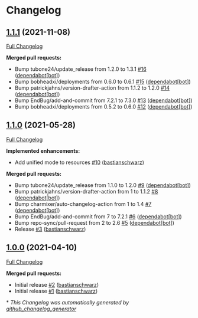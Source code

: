 # Changelog

## [1.1.1](https://github.com/codenamephp/chef.cookbook.edge/tree/1.1.1) (2021-11-08)

[Full Changelog](https://github.com/codenamephp/chef.cookbook.edge/compare/1.1.0...1.1.1)

**Merged pull requests:**

- Bump tubone24/update\_release from 1.2.0 to 1.3.1 [\#16](https://github.com/codenamephp/chef.cookbook.edge/pull/16) ([dependabot[bot]](https://github.com/apps/dependabot))
- Bump bobheadxi/deployments from 0.6.0 to 0.6.1 [\#15](https://github.com/codenamephp/chef.cookbook.edge/pull/15) ([dependabot[bot]](https://github.com/apps/dependabot))
- Bump patrickjahns/version-drafter-action from 1.1.2 to 1.2.0 [\#14](https://github.com/codenamephp/chef.cookbook.edge/pull/14) ([dependabot[bot]](https://github.com/apps/dependabot))
- Bump EndBug/add-and-commit from 7.2.1 to 7.3.0 [\#13](https://github.com/codenamephp/chef.cookbook.edge/pull/13) ([dependabot[bot]](https://github.com/apps/dependabot))
- Bump bobheadxi/deployments from 0.5.2 to 0.6.0 [\#12](https://github.com/codenamephp/chef.cookbook.edge/pull/12) ([dependabot[bot]](https://github.com/apps/dependabot))

## [1.1.0](https://github.com/codenamephp/chef.cookbook.edge/tree/1.1.0) (2021-05-28)

[Full Changelog](https://github.com/codenamephp/chef.cookbook.edge/compare/1.0.0...1.1.0)

**Implemented enhancements:**

- Add unified mode to resources [\#10](https://github.com/codenamephp/chef.cookbook.edge/pull/10) ([bastianschwarz](https://github.com/bastianschwarz))

**Merged pull requests:**

- Bump tubone24/update\_release from 1.1.0 to 1.2.0 [\#9](https://github.com/codenamephp/chef.cookbook.edge/pull/9) ([dependabot[bot]](https://github.com/apps/dependabot))
- Bump patrickjahns/version-drafter-action from 1 to 1.1.2 [\#8](https://github.com/codenamephp/chef.cookbook.edge/pull/8) ([dependabot[bot]](https://github.com/apps/dependabot))
- Bump charmixer/auto-changelog-action from 1 to 1.4 [\#7](https://github.com/codenamephp/chef.cookbook.edge/pull/7) ([dependabot[bot]](https://github.com/apps/dependabot))
- Bump EndBug/add-and-commit from 7 to 7.2.1 [\#6](https://github.com/codenamephp/chef.cookbook.edge/pull/6) ([dependabot[bot]](https://github.com/apps/dependabot))
- Bump repo-sync/pull-request from 2 to 2.6 [\#5](https://github.com/codenamephp/chef.cookbook.edge/pull/5) ([dependabot[bot]](https://github.com/apps/dependabot))
- Release [\#3](https://github.com/codenamephp/chef.cookbook.edge/pull/3) ([bastianschwarz](https://github.com/bastianschwarz))

## [1.0.0](https://github.com/codenamephp/chef.cookbook.edge/tree/1.0.0) (2021-04-10)

[Full Changelog](https://github.com/codenamephp/chef.cookbook.edge/compare/f4448e38e33d59bd7bc2d6aca364330a76ef0be6...1.0.0)

**Merged pull requests:**

- Initial release [\#2](https://github.com/codenamephp/chef.cookbook.edge/pull/2) ([bastianschwarz](https://github.com/bastianschwarz))
- Initial release [\#1](https://github.com/codenamephp/chef.cookbook.edge/pull/1) ([bastianschwarz](https://github.com/bastianschwarz))



\* *This Changelog was automatically generated by [github_changelog_generator](https://github.com/github-changelog-generator/github-changelog-generator)*
